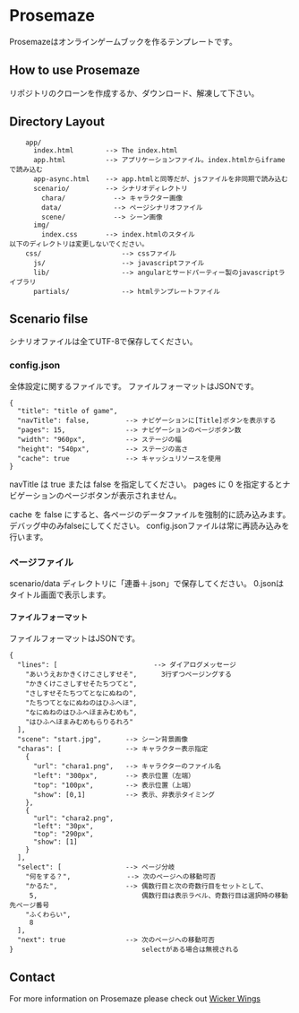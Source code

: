 # Prosemaze

Prosemazeはオンラインゲームブックを作るテンプレートです。

## How to use Prosemaze

リポジトリのクローンを作成するか、ダウンロード、解凍して下さい。

## Directory Layout

```
    app/
      index.html        --> The index.html
      app.html          --> アプリケーションファイル。index.htmlからiframeで読み込む
      app-async.html    --> app.htmlと同等だが、jsファイルを非同期で読み込む
      scenario/         --> シナリオディレクトリ
        chara/            --> キャラクター画像
        data/             --> ページシナリオファイル
        scene/            --> シーン画像
      img/
        index.css       --> index.htmlのスタイル
以下のディレクトリは変更しないでください。
    css/                    --> cssファイル
      js/                   --> javascriptファイル
      lib/                  --> angularとサードパーティー製のjavascriptライブラリ
      partials/             --> htmlテンプレートファイル
```

## Scenario filse

シナリオファイルは全てUTF-8で保存してください。

### config.json

全体設定に関するファイルです。
ファイルフォーマットはJSONです。

```
{
  "title": "title of game",
  "navTitle": false,         --> ナビゲーションに[Title]ボタンを表示する
  "pages": 15,               --> ナビゲーションのページボタン数
  "width": "960px",          --> ステージの幅
  "height": "540px",         --> ステージの高さ
  "cache": true              --> キャッシュリソースを使用
}
```

navTitle は true または false を指定してください。
pages に 0 を指定するとナビゲーションのページボタンが表示されません。

cache を false にすると、各ページのデータファイルを強制的に読み込みます。デバッグ中のみfalseにしてください。
config.jsonファイルは常に再読み込みを行います。

### ページファイル

scenario/data ディレクトリに「連番＋.json」で保存してください。
0.jsonはタイトル画面で表示します。

#### ファイルフォーマット

ファイルフォーマットはJSONです。

```
{
  "lines": [                        --> ダイアログメッセージ
    "あいうえおかきくけこさしすせそ",      3行ずつページングする
    "かきくけこさしすせそたちつてと",
    "さしすせそたちつてとなにぬねの",
    "たちつてとなにぬねのはひふへほ",
    "なにぬねのはひふへほまみむめも",
    "はひふへほまみむめもらりるれろ"
  ],
  "scene": "start.jpg",      --> シーン背景画像
  "charas": [                --> キャラクター表示指定
    {
      "url": "chara1.png",   --> キャラクターのファイル名
      "left": "300px",       --> 表示位置（左端）
      "top": "100px",        --> 表示位置（上端）
      "show": [0,1]          --> 表示、非表示タイミング
    },
    {
      "url": "chara2.png",
      "left": "30px",
      "top": "290px",
      "show": [1]
    }
  ],
  "select": [                --> ページ分岐
    "何をする？",              --> 次のページへの移動可否
    "かるた",                 --> 偶数行目と次の奇数行目をセットとして、
     5,                          偶数行目は表示ラベル、奇数行目は選択時の移動先ページ番号
    "ふくわらい",
     8
  ],
  "next": true               --> 次のページへの移動可否
}                                selectがある場合は無視される
```


## Contact

For more information on Prosemaze please check out [Wicker Wings](http://www.wi-wi.jp/)
